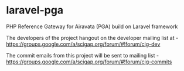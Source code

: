 laravel-pga
===========

PHP Reference Gateway for Airavata (PGA) build on Laravel framework

The developers of the project hangout on the developer mailing list at - https://groups.google.com/a/scigap.org/forum/#!forum/cig-dev

The commit emails from this project will be sent to mailing list - https://groups.google.com/a/scigap.org/forum/#!forum/cig-commits
